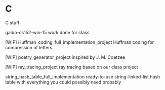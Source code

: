 # C
C stuff

gaibo-cs152-win-15
	work done for class
  
[WIP] Huffman_coding_full_implementation_project
  Huffman coding for compression of letters
  
[WIP] poetry_generator_project
  inspired by J. M. Coetzee
  
[WIP] ray_tracing_project
  ray tracing based on our class project
  
string_hash_table_full_implementation
  ready-to-use string-linked-list hash table with everything you could possibly need probably

